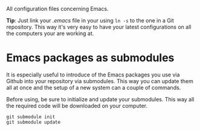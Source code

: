 All configuration files concerning Emacs.

**Tip**: Just link your *.emacs* file in your using `ln -s` to the one in a Git repository. This way it's very easy to have your latest configurations on all the computers your are working at.

# Emacs packages as submodules

It is especially useful to introduce of the Emacs packages you use via Github into your repository via submodules. This way you can update them all at once and the setup of a new system can a couple of commands.

Before using, be sure to initialize and update your submodules. This way all the required code will be downloaded on your computer.

```
git submodule init
git submodule update
```
